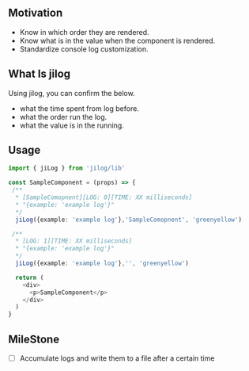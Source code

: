 ## Motivation

- Know in which order they are rendered.
- Know what is in the value when the component is rendered.
- Standardize console log customization.

## What Is jilog

Using jilog, you can confirm the below.

- what the time spent from log before.
- what the order run the log.
- what the value is in the running.

## Usage

```typescript
import { jiLog } from 'jilog/lib'

const SampleComponent = (props) => {
 /**
  * [SampleComopnent][LOG: 0][TIME: XX milliseconds]
  * "{example: 'example log'}" 
  */
  jiLog({example: 'example log'},'SampleComopnent', 'greenyellow')

 /**
  * [LOG: 1][TIME: XX milliseconds]
  * "{example: 'example log'}" 
  */
  jiLog({example: 'example log'},'', 'greenyellow')

  return (
    <div>
      <p>SampleComponent</p>
    </div>
  )
}
```

## MileStone
- [ ] Accumulate logs and write them to a file after a certain time
